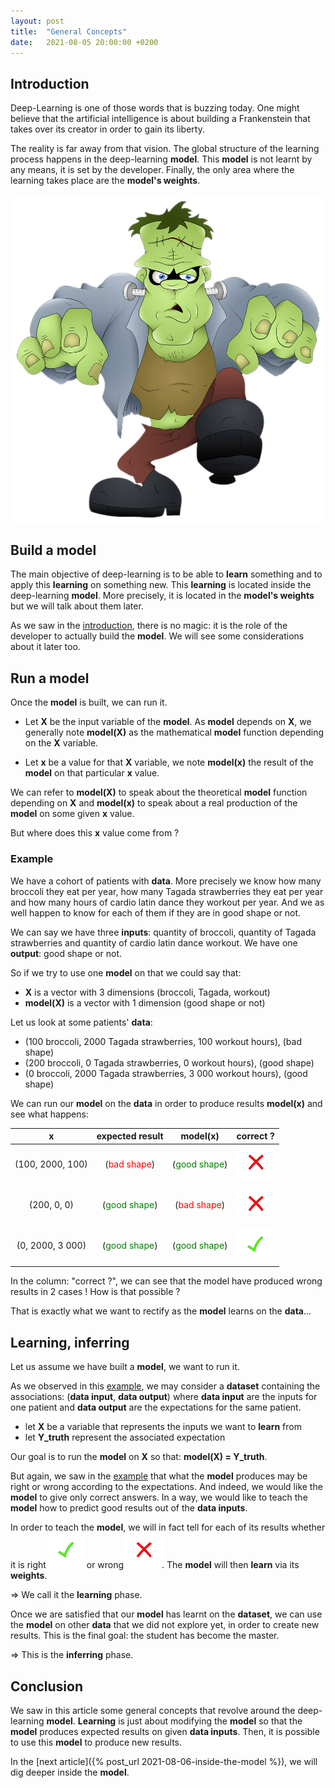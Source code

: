 ```yaml
---
layout: post
title:  "General Concepts"
date:   2021-08-05 20:00:00 +0200
---
```


## Introduction 

Deep-Learning is one of those words that is buzzing today. One might believe that the artificial intelligence 
is about building a Frankenstein that takes over its creator in order to gain its liberty.

The reality is far away from that vision. The global structure of the learning process happens in the 
deep-learning **model**. This **model** is not learnt by any means, it is set by the developer. 
Finally, the only area where the learning takes place are the **model's weights**.

![Frankenstein](/_assets/images/general/Frankenstein.png)

## Build a model

The main objective of deep-learning is to be able to **learn** something and to apply this **learning** on something 
new. This **learning** is located inside the deep-learning **model**. More precisely, it is located in the 
**model's weights** but we will talk about them later.

As we saw in the [introduction](#introduction), there is no magic: 
it is the role of the developer to actually build the **model**. We will see some considerations about it later too. 

## Run a model 

Once the **model** is built, we can run it. 

- Let **X** be the input variable of the **model**. As **model** depends on **X**, we generally note **model(X)** as the 
mathematical **model** function depending on the **X** variable. 

- Let **x** be a value for that **X** variable, we note **model(x)** the result of the **model** 
on that particular **x** value. 

We can refer to **model(X)** to speak about the theoretical **model** function depending on **X** and 
**model(x)** to speak about a real production of the **model** on some given **x** value. 

But where does this **x** value come from ? 

### Example 

We have a cohort of patients with **data**. More precisely we know how many broccoli they eat per year, how many 
Tagada strawberries they eat per year and how many hours of cardio latin dance they workout per year. 
And we as well happen to know for each of them if they are in good shape or not. 

We can say we have three **inputs**: 
quantity of broccoli, quantity of Tagada strawberries and quantity of cardio latin dance workout.
We have one **output**: good shape or not. 

So if we try to use one **model** on that we could say that: 
- **X** is a vector with 3 dimensions (broccoli, Tagada, workout)
- **model(X)** is a vector with 1 dimension (good shape or not)

Let us look at some patients' **data**: 
- (100 broccoli, 2000 Tagada strawberries, 100 workout hours), (bad shape)
- (200 broccoli,  0 Tagada strawberries, 0 workout hours), (good shape)
- (0 broccoli, 2000 Tagada strawberries, 3 000 workout hours), (good shape)

We can run our **model** on the **data** in order to produce results **model(x)** and see what happens:

| x | expected result | model(x) | correct ? |
| :----------------: | :-----: | :----: | :---: |
| (100, 2000, 100) | (<span style="color:red">bad shape</span>)    | (<span style="color:green">good shape</span>) | ![wrong](/_assets/images/general/wrong.png) |
| (200,  0, 0)     | (<span style="color:green">good shape</span>) | (<span style="color:red">bad shape</span>)    | ![wrong](/_assets/images/general/wrong.png) |
| (0, 2000, 3 000) | (<span style="color:green">good shape</span>) | (<span style="color:green">good shape</span>) | ![right](/_assets/images/general/right.png) |

In the column: "correct ?", we can see that the model have produced wrong results in 2 cases !
How is that possible ? 

That is exactly what we want to rectify as the **model** learns on the **data**...

## Learning, inferring

Let us assume we have built a **model**, we want to run it.

As we observed in this [example](#example), we may consider a **dataset** containing the associations: 
(**data input**, **data output**) where **data input** are the inputs for one patient and 
**data output** are the expectations for the same patient.

- let **X** be a variable that represents the inputs we want to **learn** from
- let **Y_truth** represent the associated expectation

Our goal is to run the **model** on **X** so that: **model(X) = Y_truth**.  

But again, we saw in the [example](#example) that what the **model** produces may be right or wrong according to 
the expectations. And indeed, we would like the **model** to give only correct answers. In a way, we would like 
to teach the **model** how to predict good results out of the **data inputs**.

In order to teach the **model**, we will in fact tell for each of its results 
whether it is right ![right](/_assets/images/general/right.png) or wrong ![wrong](/_assets/images/general/wrong.png). 
The **model** will then **learn** via its **weights**. 

=> We call it the **learning** phase.

Once we are satisfied that our **model** has learnt on the **dataset**, we can use the **model** on other **data** that 
we did not explore yet, in order to create new results. This is the final goal: the student has become the master.

=> This is the **inferring** phase.

## Conclusion

We saw in this article some general concepts that revolve around the deep-learning **model**.
**Learning** is just about modifying the **model** so that the **model** produces expected results 
on given **data inputs**. 
Then, it is possible to use this **model** to produce new results.

In the [next article]({% post_url 2021-08-06-inside-the-model %}), we will dig deeper inside the **model**. 
